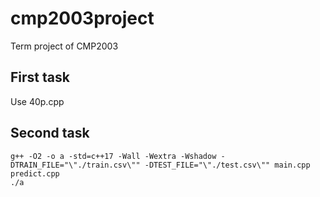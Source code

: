 # cmp2003project
Term project of CMP2003

## First task

Use 40p.cpp

## Second task

```
g++ -O2 -o a -std=c++17 -Wall -Wextra -Wshadow -DTRAIN_FILE="\"./train.csv\"" -DTEST_FILE="\"./test.csv\"" main.cpp predict.cpp
./a
```
